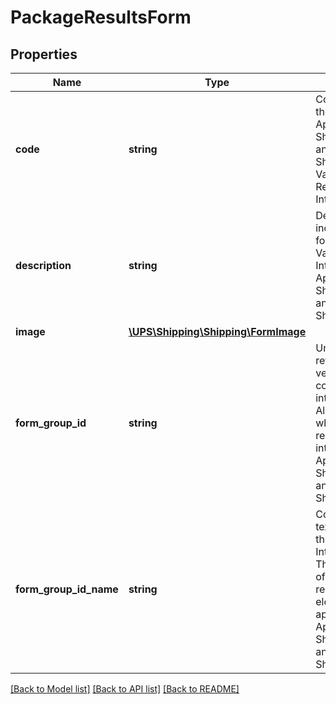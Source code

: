 # PackageResultsForm

## Properties
Name | Type | Description | Notes
------------ | ------------- | ------------- | -------------
**code** | **string** | Code that indicates the type of form. Applicable only for ShipmentResponse and ShipAcceptResponse.  Valid values: 01 - All Requested International Forms. | 
**description** | **string** | Description that indicates the type of form. Possible Values. All Requested International Forms.     Applicable only for ShipmentResponse and ShipAcceptResponse. | 
**image** | [**\UPS\Shipping\Shipping\FormImage**](FormImage.md) |  | [optional] 
**form_group_id** | **string** | Unique Id for later retrieval of saved version of the completed international forms. Always returned when code &#x3D; 01. 01 represents international forms.     Applicable only for ShipmentResponse and ShipAcceptResponse. | [optional] 
**form_group_id_name** | **string** | Contains description text which identifies the group of International forms. This element is part of both request and response. This element does not appear on the forms.    Applicable only for ShipmentResponse and ShipAcceptResponse. | [optional] 

[[Back to Model list]](../../README.md#documentation-for-models) [[Back to API list]](../../README.md#documentation-for-api-endpoints) [[Back to README]](../../README.md)

